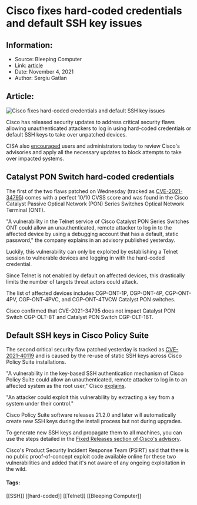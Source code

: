 # Cisco fixes hard-coded credentials and default SSH key issues
### 

## Information:
+ Source: Bleeping Computer
+ Link: [article](https://www.bleepingcomputer.com/news/security/cisco-fixes-hard-coded-credentials-and-default-ssh-key-issues/)
+ Date: November 4, 2021
+ Author: Sergiu Gatlan


## Article:
![Cisco fixes hard-coded credentials and default SSH key issues](https://www.bleepstatic.com/content/hl-images/2021/05/13/Cisco.jpg)


Cisco has released security updates to address critical security flaws allowing unauthenticated attackers to log in using hard-coded credentials or default SSH keys to take over unpatched devices.


CISA also [encouraged](https://us-cert.cisa.gov/ncas/current-activity/2021/11/04/cisco-releases-security-updates-multiple-products) users and administrators today to review Cisco's advisories and apply all the necessary updates to block attempts to take over impacted systems.


Catalyst PON Switch hard-coded credentials
------------------------------------------


The first of the two flaws patched on Wednesday (tracked as [CVE-2021-34795](https://tools.cisco.com/security/center/content/CiscoSecurityAdvisory/cisco-sa-catpon-multivulns-CE3DSYGr)) comes with a perfect 10/10 CVSS score and was found in the Cisco Catalyst Passive Optical Network (PON) Series Switches Optical Network Terminal (ONT).


"A vulnerability in the Telnet service of Cisco Catalyst PON Series Switches ONT could allow an unauthenticated, remote attacker to log in to the affected device by using a debugging account that has a default, static password," the company explains in an advisory published yesterday.


Luckily, this vulnerability can only be exploited by establishing a Telnet session to vulnerable devices and logging in with the hard-coded credential.


Since Telnet is not enabled by default on affected devices, this drastically limits the number of targets threat actors could attack.


The list of affected devices includes CGP-ONT-1P, CGP-ONT-4P, CGP-ONT-4PV, CGP-ONT-4PVC, and CGP-ONT-4TVCW Catalyst PON switches.


Cisco confirmed that CVE-2021-34795 does not impact Catalyst PON Switch CGP-OLT-8T and Catalyst PON Switch CGP-OLT-16T.


Default SSH keys in Cisco Policy Suite
--------------------------------------


The second critical security flaw patched yesterday is tracked as [CVE-2021-40119](https://tools.cisco.com/security/center/content/CiscoSecurityAdvisory/cisco-sa-cps-static-key-JmS92hNv) and is caused by the re-use of static SSH keys across Cisco Policy Suite installations.


"A vulnerability in the key-based SSH authentication mechanism of Cisco Policy Suite could allow an unauthenticated, remote attacker to log in to an affected system as the root user," Cisco [explains](https://tools.cisco.com/security/center/content/CiscoSecurityAdvisory/cisco-sa-cps-static-key-JmS92hNv).


"An attacker could exploit this vulnerability by extracting a key from a system under their control."


Cisco Policy Suite software releases 21.2.0 and later will automatically create new SSH keys during the install process but not during upgrades.


To generate new SSH keys and propagate them to all machines, you can use the steps detailed in the [Fixed Releases section of Cisco's advisory](https://tools.cisco.com/security/center/content/CiscoSecurityAdvisory/cisco-sa-cps-static-key-JmS92hNv#:~:text=a%20free%20upgrade.-,Fixed%20Releases,-Customers%20are%20advised).


Cisco's Product Security Incident Response Team (PSIRT) said that there is no public proof-of-concept exploit code available online for these two vulnerabilities and added that it's not aware of any ongoing exploitation in the wild.




#### Tags:
[[SSH]] [[hard-coded]] [[Telnet]] [[Bleeping Computer]]
